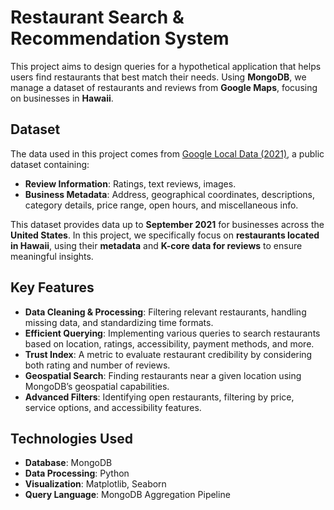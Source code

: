 # Restaurant Search & Recommendation System  

This project aims to design queries for a hypothetical application that helps users find restaurants that best match their needs. Using **MongoDB**, we manage a dataset of restaurants and reviews from **Google Maps**, focusing on businesses in **Hawaii**.  

## Dataset  
The data used in this project comes from [Google Local Data (2021)](https://mcauleylab.ucsd.edu/public_datasets/gdrive/googlelocal/), a public dataset containing:  
- **Review Information**: Ratings, text reviews, images.  
- **Business Metadata**: Address, geographical coordinates, descriptions, category details, price range, open hours, and miscellaneous info.  

This dataset provides data up to **September 2021** for businesses across the **United States**. In this project, we specifically focus on **restaurants located in Hawaii**, using their **metadata** and **K-core data for reviews** to ensure meaningful insights.  

## Key Features  
- **Data Cleaning & Processing**: Filtering relevant restaurants, handling missing data, and standardizing time formats.  
- **Efficient Querying**: Implementing various queries to search restaurants based on location, ratings, accessibility, payment methods, and more.  
- **Trust Index**: A metric to evaluate restaurant credibility by considering both rating and number of reviews.  
- **Geospatial Search**: Finding restaurants near a given location using MongoDB’s geospatial capabilities.  
- **Advanced Filters**: Identifying open restaurants, filtering by price, service options, and accessibility features.  

## Technologies Used  
- **Database**: MongoDB  
- **Data Processing**: Python  
- **Visualization**: Matplotlib, Seaborn  
- **Query Language**: MongoDB Aggregation Pipeline  
